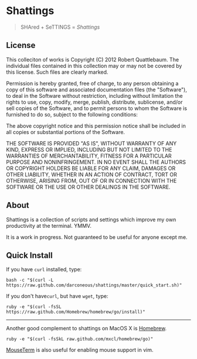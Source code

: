 Shattings
=========

> SHAred + SeTTINGS = *Shattings*

## License ##

This colleciton of works is Copyright (C) 2012 Robert Quattlebaum. The
individual files contained in this collection may or may not be
covered by this license. Such files are clearly marked.

Permission is hereby granted, free of charge, to any person obtaining
a copy of this software and associated documentation files (the
"Software"), to deal in the Software without restriction, including
without limitation the rights to use, copy, modify, merge, publish,
distribute, sublicense, and/or sell copies of the Software, and to
permit persons to whom the Software is furnished to do so, subject to
the following conditions:

The above copyright notice and this permission notice shall be
included in all copies or substantial portions of the Software.

THE SOFTWARE IS PROVIDED "AS IS", WITHOUT WARRANTY OF ANY KIND,
EXPRESS OR IMPLIED, INCLUDING BUT NOT LIMITED TO THE WARRANTIES OF
MERCHANTABILITY, FITNESS FOR A PARTICULAR PURPOSE AND NONINFRINGEMENT.
IN NO EVENT SHALL THE AUTHORS OR COPYRIGHT HOLDERS BE LIABLE FOR ANY
CLAIM, DAMAGES OR OTHER LIABILITY, WHETHER IN AN ACTION OF CONTRACT,
TORT OR OTHERWISE, ARISING FROM, OUT OF OR IN CONNECTION WITH THE
SOFTWARE OR THE USE OR OTHER DEALINGS IN THE SOFTWARE.

## About ##

Shattings is a collection of scripts and settings which improve my own
productivity at the terminal. YMMV.

It is a work in progress. Not guaranteed to be useful for anyone
except me.

## Quick Install ##

If you have `curl` installed, type:

    bash -c "$(curl -L https://raw.github.com/darconeous/shattings/master/quick_start.sh)"

If you don't have`curl`, but have `wget`, type:

    ruby -e "$(curl -fsSL https://raw.github.com/Homebrew/homebrew/go/install)"

---

Another good complement to shattings on MacOS X is
[Homebrew](http://mxcl.github.com/homebrew/).

    ruby -e "$(curl -fsSkL raw.github.com/mxcl/homebrew/go)"

[MouseTerm](https://bitheap.org/mouseterm/) is also useful for
enabling mouse support in vim.
